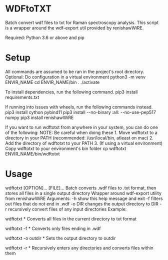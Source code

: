# WDFtoTXT
Batch convert wdf files to txt for Raman spectroscopy analysis.
This script is a wrapper around the wdf-export util provided by renishawWiRE.

Required: Python 3.6 or above and pip

# Setup
All commands are assumed to be ran in the project's root directory.
Optional: Do configuration in a virtual environment
	python3 -m venv ENVIR_NAME
	cd ENVIR_NAME/bin
	. ./activate

To install dependencies, run the following command.
	pip3 install requirements.txt

If running into issues with wheels, run the following commands instead.
	pip3 install cython pybind11
	pip3 install --no-binary :all: --no-use-pep517 numpy
	pip3 install renishawWiRE

If you want to run wdftotxt from anywhere in your system, you can do one of the following:
NOTE: Be careful when doing these
	1. Move wdftotxt to a directory in your PATH (recommended: /usr/local/bin, atleast on mac)
	2. Add the directory of wdftotxt to your PATH
	3. (If using a virtual environment) Copy wdftotxt to your environment's bin folder
		cp wdftotxt ENVIR_NAME/bin/wdftotxt

# Usage
wdftotxt [OPTION]... [FILE]...
Batch converts .wdf files to .txt format, then stores all files in a single output directory
Wrapper around wdf-export utility from renishawWiRE
Arguments:
        -h
                show this help message and exit
        -f
                filters out files that do not end in .wdf
        -o DIR
                changes the output directory to DIR
        -r
                recursively convert files of any input directories
Example:

wdftotxt *
	Converts all files in the current directory to txt format

wdftotxt -f *
	Converts only files ending in .wdf 

wdftotxt -o outdir *
	Sets the output directory to outdir

wdftotxt -r *
	Recursively enters any directories and converts files within them



	
